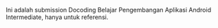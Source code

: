 Ini adalah submission Docoding Belajar Pengembangan Aplikasi Android Intermediate, hanya untuk referensi.
